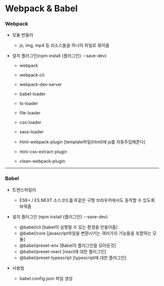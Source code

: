 # Webpack & Babel

### Webpack

-   모듈 번들러

    -   js, img, mp4 등 리소스들을 하나의 파일로 묶어줌

-   설치 플러그인(npm install {플러그인} --save-dev)

    -   webpack
    -   webpack-cli
    -   webpack-dev-server

    -   babel-loader
    -   ts-loader
    -   file-loader
    -   css-loader
    -   sass-loader

    -   html-webpack-plugin [template파일(html)에 js를 자동주입해준다]
    -   mini-css-extract-plugin
    -   clean-webpack-plugin

---

### Babel

-   트랜스파일러

    -   ES6+ / ES.NEXT 소스코드를 IE같은 구형 브라우저에서도 동작할 수 있도록 바꿔줌

-   설치 플러그인 (npm install {플러그인} --save-dev)

    -   @babel/cli [babel이 실행될 수 있는 환경을 만들어줌]
    -   @babel/core [javascript파일을 변환시키는 여러가지 기능들을 포함하는 모듈]
    -   @babel/preset-env [Babel의 플러그인을 모아둔것]
    -   @babel/preset-react [react에 대한 플러그인]
    -   @babel/preset-typescript [typescript에 대한 플러그인]

-   사용법
    -   babel.config.json 파일 생성
